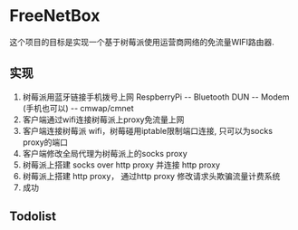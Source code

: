 # FreeNetBox
这个项目的目标是实现一个基于树莓派使用运营商网络的免流量WIFI路由器.
## 实现
1. 树莓派用蓝牙链接手机拨号上网
RespberryPi -- Bluetooth DUN -- Modem (手机也可以) -- cmwap/cmnet
2. 客户端通过wifi连接树莓派上proxy免流量上网
1. 客户端连接树莓派 wifi，树莓碰用iptable限制端口连接, 只可以为socks proxy的端口
2. 客户端修改全局代理为树莓派上的socks proxy
3. 树莓派上搭建 socks over http proxy 并连接 http proxy
4. 树莓派上搭建 http proxy， 通过http proxy 修改请求头欺骗流量计费系统
3. 成功
## Todolist
